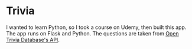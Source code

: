 # Trivia
I wanted to learn Python, so I took a course on Udemy, then built this app. The app runs on Flask and Python. The questions are taken from [Open Trivia Database's API](https://opentdb.com/api_config.php). 
